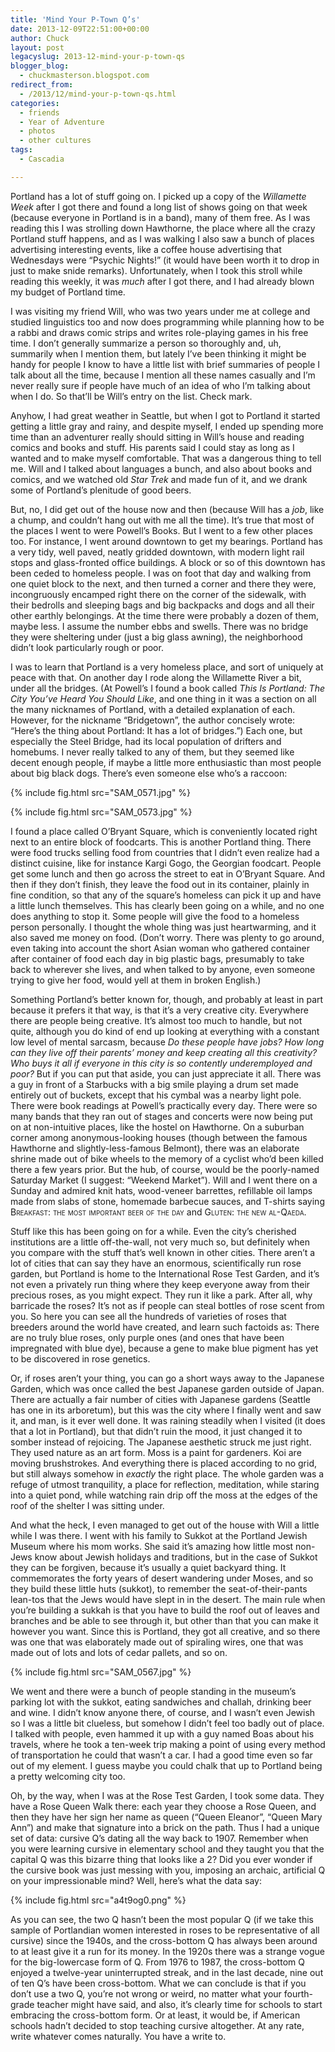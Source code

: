 ```yaml
---
title: 'Mind Your P-Town Q’s'
date: 2013-12-09T22:51:00+00:00
author: Chuck
layout: post
legacyslug: 2013-12-mind-your-p-town-qs
blogger_blog:
  - chuckmasterson.blogspot.com
redirect_from:
  - /2013/12/mind-your-p-town-qs.html
categories:
  - friends
  - Year of Adventure
  - photos
  - other cultures
tags:
  - Cascadia

---
```


Portland has a lot of stuff going on. I picked up a copy of the *Willamette
Week* after I got there and found a long list of shows going on that week
(because everyone in Portland is in a band), many of them free. As I was
reading this I was strolling down Hawthorne, the place where all the crazy
Portland stuff happens, and as I was walking I also saw a bunch of places
advertising interesting events, like a coffee house advertising that Wednesdays
were “Psychic Nights!” (it would have been worth it to drop in just
to make snide remarks). Unfortunately, when I took this stroll while reading
this weekly, it was *much* after I got there, and I had already blown my
budget of Portland time.

I was visiting my friend Will, who was two years under me at college and
studied linguistics too and now does programming while planning how to be a
rabbi and draws comic strips and writes role-playing games in his free time. I
don’t generally summarize a person so thoroughly and, uh, summarily when
I mention them, but lately I’ve been thinking it might be handy for
people I know to have a little list with brief summaries of people I talk about
all the time, because I mention all these names casually and I’m never
really sure if people have much of an idea of who I’m talking about when
I do. So that’ll be Will’s entry on the list. Check mark.

Anyhow, I had great weather in Seattle, but when I got to Portland it started
getting a little gray and rainy, and despite myself, I ended up spending more
time than an adventurer really should sitting in Will’s house and reading
comics and books and stuff.  His parents said I could stay as long as I wanted
and to make myself comfortable. That was a dangerous thing to tell me. Will and
I talked about languages a bunch, and also about books and comics, and we
watched old *Star Trek* and made fun of it, and we drank some of
Portland’s plenitude of good beers.

But, no, I did get out of the house now and then (because Will has a *job*,
like a chump, and couldn’t hang out with me all the
time). It’s true that most of the places I went to were
Powell’s Books. But I went to a few other places too. For instance, I
went around downtown to get my bearings. Portland has a very tidy, well paved,
neatly gridded downtown, with modern light rail stops and glass-fronted office
buildings. A block or so of this downtown has been ceded to homeless people. I
was on foot that day and walking from one quiet block to the next, and then
turned a corner and there they were, incongruously encamped right there on the
corner of the sidewalk, with their bedrolls and sleeping bags and big backpacks
and dogs and all their other earthly belongings. At the time there were
probably a dozen of them, maybe less. I assume the number ebbs and swells.
There was no bridge they were sheltering under (just a big glass awning), the
neighborhood didn’t look particularly rough or poor.

I was to learn that Portland is a very homeless place, and sort of uniquely at
peace with that. On another day I rode along the Willamette River a bit, under
all the bridges. (At Powell’s I found a book called *This Is Portland:
The City You’ve Heard You Should Like*, and one thing in it was a section
on all the many nicknames of Portland, with a detailed explanation of each.
However, for the nickname “Bridgetown”, the author concisely wrote:
“Here’s the thing about Portland: It has a lot of bridges.”)
Each one, but especially the Steel Bridge, had its local population of drifters
and homebums. I never really talked to any of them, but they seemed like decent
enough people, if maybe a little more enthusiastic than most people about big
black dogs.  There’s even someone else who’s a raccoon: 


{% include fig.html src="SAM_0571.jpg" %}


{% include fig.html src="SAM_0573.jpg" %}

I found a place called O’Bryant Square, which is conveniently located 
right next to an entire block of foodcarts. This is another Portland thing.
There were food trucks selling food from countries that I didn’t even
realize had a distinct cuisine, like for instance Kargi Gogo, the Georgian
foodcart. People get some lunch and then go across the street to eat in
O’Bryant Square. And then if they don’t finish, they leave the food
out in its container, plainly in fine condition, so that any of the
square’s homeless can pick it up and have a little lunch themselves. This
has clearly been going on a while, and no one does anything to stop it. Some
people will give the food to a homeless person personally. I thought the whole
thing was just heartwarming, and it also saved me money on food. (Don’t
worry. There was plenty to go around, even taking into account the short Asian
woman who gathered container after container of food each day in big plastic
bags, presumably to take back to wherever she lives, and when talked to by
anyone, even someone trying to give her food, would yell at them in broken
English.)

Something Portland’s better known for, though, and probably at least in
part because it prefers it that way, is that it’s a very creative city.
Everywhere there are people being creative.  It’s almost too much to
handle, but not quite, although you do kind of end up looking at everything
with a constant low level of mental sarcasm, because *Do these people have
jobs? How long can they live off their parents’ money and keep creating
all this creativity? Who buys it all if everyone in this city is so contently
underemployed and poor?* But if you can put that aside, you can just
appreciate it all. There was a guy in front of a Starbucks with a big smile
playing a drum set made entirely out of buckets, except that his cymbal was a
nearby light pole. There were book readings at Powell’s practically every
day. There were so many bands that they ran out of stages and concerts were now
being put on at non-intuitive places, like the hostel on Hawthorne. On a
suburban corner among anonymous-looking houses (though between the famous
Hawthorne and slightly-less-famous Belmont), there was an elaborate shrine made
out of bike wheels to the memory of a cyclist who’d been killed there a
few years prior. But the hub, of course, would be the poorly-named Saturday
Market (I suggest: “Weekend Market”). Will and I went there on a
Sunday and admired knit hats, wood-veneer barrettes, refillable oil lamps made
from slabs of stone, homemade barbecue sauces, and T-shirts saying <span
class="smallcaps">Breakfast: the most important beer of the day</span> and
<span class="smallcaps">Gluten: the new al-Qaeda</span>.

Stuff like this has been going on for a while. Even the city’s cherished
institutions are a little off-the-wall, not very much so, but definitely when
you compare with the stuff that’s well known in other cities. There
aren’t a lot of cities that can say they have an enormous, scientifically
run rose garden, but Portland is home to the International Rose Test Garden,
and it’s not even a privately run thing where they keep everyone away
from their precious roses, as you might expect. They run it like a park. After
all, why barricade the roses? It’s not as if people can steal bottles of
rose scent from you. So here you can see all the hundreds of varieties of roses
that breeders around the world have created, and learn such factoids as: There
are no truly blue roses, only purple ones (and ones that have been impregnated
with blue dye), because a gene to make blue pigment has yet to be discovered in
rose genetics.

Or, if roses aren’t your thing, you can go a short ways away to the
Japanese Garden, which was once called the best Japanese garden outside of
Japan. There are actually a fair number of cities with Japanese gardens
(Seattle has one in its arboretum), but this was the city where I finally went
and saw it, and man, is it ever well done. It was raining steadily when I
visited (it does that a lot in Portland), but that didn’t ruin the mood,
it just changed it to somber instead of rejoicing. The Japanese aesthetic
struck me just right. They used nature as an art form. Moss is a paint for
gardeners. Koi are moving brushstrokes. And everything there is placed
according to no grid, but still always somehow in *exactly* the right
place. The whole garden was a refuge of utmost tranquility, a place for
reflection, meditation, while staring into a quiet pond, while watching rain
drip off the moss at the edges of the roof of the shelter I was sitting under.

And what the heck, I even managed to get out of the house with Will a little
while I was there. I went with his family to Sukkot at the Portland Jewish
Museum where his mom works.  She said it’s amazing how little most
non-Jews know about Jewish holidays and traditions, but in the case of Sukkot
they can be forgiven, because it’s usually a quiet backyard thing. It
commemorates the forty years of desert wandering under Moses, and so they build
these little huts (sukkot), to remember the seat-of-their-pants lean-tos that
the Jews would have slept in in the desert. The main rule when you’re
building a sukkah is that you have to build the roof out of leaves and branches
and be able to see through it, but other than that you can make it however you
want. Since this is Portland, they got all creative, and so there was one that
was elaborately made out of spiraling wires, one that was made out of lots and
lots of cedar pallets, and so on. 


{% include fig.html src="SAM_0567.jpg" %}

We went and there were a bunch of people standing in the museum’s parking 
lot with the sukkot, eating sandwiches and challah, drinking beer and wine. I
didn’t know anyone there, of course, and I wasn’t even Jewish so I
was a little bit clueless, but somehow I didn’t feel too badly out of
place. I talked with people, even hammed it up with a guy named Boas about his
travels, where he took a ten-week trip making a point of using every method of
transportation he could that wasn’t a car. I had a good time even so far
out of my element. I guess maybe you could chalk that up to Portland being a
pretty welcoming city too.

Oh, by the way, when I was at the Rose Test Garden, I took some data. They have
a Rose Queen Walk there: each year they choose a Rose Queen, and then they have
her sign her name as queen (“Queen Eleanor”, “Queen Mary
Ann”) and make that signature into a brick on the path. Thus I had a
unique set of data: cursive Q’s dating all the way back to 1907. Remember
when you were learning cursive in elementary school and they taught you that
the capital Q was this bizarre thing that looks like a 2? Did you ever wonder
if the cursive book was just messing with you, imposing an archaic, artificial
Q on your impressionable mind? Well, here’s what the data say: 

{% include fig.html src="a4t9og0.png" %}

As you can see, the two Q hasn’t been the most popular Q (if we take this
sample of Portlandian women interested in roses to be representative of all
cursive) since the 1940s, and the cross-bottom Q has always been around to at
least give it a run for its money. In the 1920s there was a strange vogue for
the big-lowercase form of Q. From 1976 to 1987, the cross-bottom Q enjoyed a
twelve-year uninterrupted streak, and in the last decade, nine out of ten
Q’s have been cross-bottom. What we can conclude is that if you
don’t use a two Q, you’re not wrong or weird, no matter what your
fourth-grade teacher might have said, and also, it’s clearly time for
schools to start embracing the cross-bottom form. Or at least, it would be, if
American schools hadn’t decided to stop teaching cursive altogether. At
any rate, write whatever comes naturally. You have a write to.

